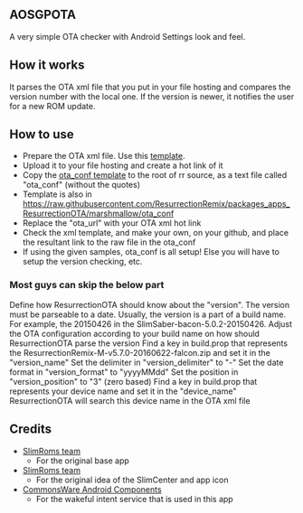 AOSGPOTA
-------
A very simple OTA checker with Android Settings look and feel.

How it works
------------
It parses the OTA xml file that you put in your file hosting and compares the version number with the local one.
If the version is newer, it notifies the user for a new ROM update.

How to use
----------
* Prepare the OTA xml file. Use this [template](https://raw.githubusercontent.com/ResurrectionRemix/OTA/master/akhil.xml).
* Upload it to your file hosting and create a hot link of it
* Copy the [ota_conf template](https://raw.githubusercontent.com/ResurrectionRemix/OTA/master/example%20ota_conf) to the root of rr source, as a text file called "ota_conf" (without the quotes)
* Template is also in https://raw.githubusercontent.com/ResurrectionRemix/packages_apps_ResurrectionOTA/marshmallow/ota_conf
* Replace the "ota_url" with your OTA xml hot link
* Check the xml template, and make your own, on your github, and place the resultant link to the raw file in the ota_conf
* If using the given samples, ota_conf is all setup! Else you will have to setup the version checking, etc.


### Most guys can skip the below part

Define how ResurrectionOTA should know about the "version". The version must be parseable to a date.
Usually, the version is a part of a build name. For example, the 20150426 in the SlimSaber-bacon-5.0.2-20150426.
Adjust the OTA configuration according to your build name on how should ResurrectionOTA parse the version
Find a key in build.prop that represents the ResurrectionRemix-M-v5.7.0-20160622-falcon.zip and set it in the "version_name"
Set the delimiter in "version_delimiter" to "-"
Set the date format in "version_format" to "yyyyMMdd"
Set the position in "version_position" to "3" (zero based)
Find a key in build.prop that represents your device name and set it in the "device_name"
ResurrectionOTA will search this device name in the OTA xml file


Credits
-------
* [SlimRoms team](http://http://www.resurrectionremix.com//)
  * For the original base app
* [SlimRoms team](http://Slimroms.net/)
  * For the original idea of the SlimCenter and app icon
* [CommonsWare Android Components](https://github.com/commonsguy/cwac-wakeful)
  * For the wakeful intent service that is used in this app
